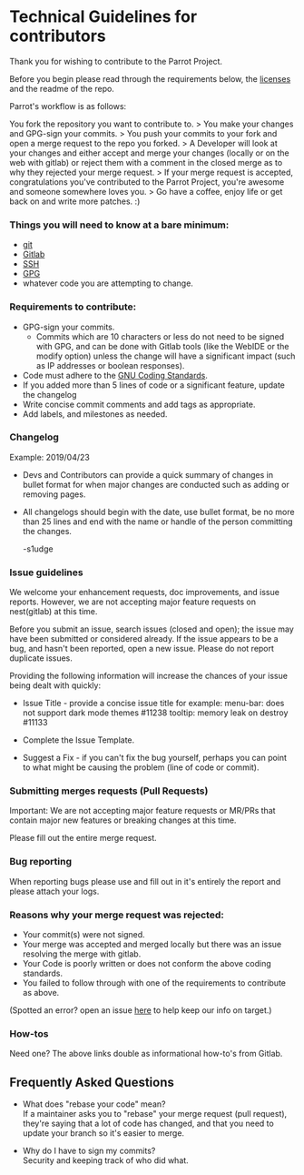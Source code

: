 # Technical Guidelines for contributors

Thank you for wishing to contribute to the Parrot Project.

Before you begin please read through the requirements below, the [licenses](https://nest.parrotsec.org/parrot-organization/community-team/community/blob/master/LICENSE.md) and the readme of the repo.

Parrot's workflow is as follows:

You fork the repository you want to contribute to. > You make your changes and GPG-sign your commits. > You push your commits to your fork and open a merge request to the repo you forked. > A Developer will look at your changes and either accept and merge your changes (locally or on the web with gitlab) or reject them with a comment in the closed merge as to why they rejected your merge request. > If your merge request is accepted, congratulations you've contributed to the Parrot Project, you're awesome and someone somewhere loves you. > Go have a coffee, enjoy life or get back on and write more patches. :)


### Things you will need to know at a bare minimum:
- [git](https://nest.parrotsec.org/help/topics/git/index.md)
- [Gitlab](https://nest.parrotsec.org/help/#new-to-git-and-gitlab)
- [SSH](https://nest.parrotsec.org/help/ssh/README.md)
- [GPG](https://nest.parrotsec.org/help/user/project/repository/gpg_signed_commits/index.md)
- whatever code you are attempting to change.

### Requirements to contribute:
- GPG-sign your commits.
  - Commits which are 10 characters or less do not need to be signed with GPG, and can be done with Gitlab tools (like the WebIDE or the modify option) unless the change will have a significant impact (such as IP addresses or boolean responses).
- Code must adhere to the [GNU Coding Standards](https://www.gnu.org/prep/standards/).
- If you added more than 5 lines of code or a significant feature, update the changelog
- Write concise commit comments and add tags as appropriate.
- Add labels, and milestones as needed. 

### Changelog
Example:
2019/04/23
- Devs and Contributors can provide a quick summary of changes in bullet format for when major changes are conducted such as adding or removing pages.
- All changelogs should begin with the date, use bullet format, be no more than 25 lines and end with the name or handle of the person committing the changes.

  -s1udge

### Issue guidelines

We welcome your enhancement requests, doc improvements, and issue reports. However, we are not accepting major feature requests on nest(gitlab) at this time.

Before you submit an issue, search issues (closed and open); the issue may have been submitted or considered already. If the issue appears to be a bug, and hasn't been reported, open a new issue. Please do not report duplicate issues.

Providing the following information will increase the chances of your issue being dealt with quickly:

- Issue Title - provide a concise issue title 
  for example:
     menu-bar: does not support dark mode themes #11238
     tooltip: memory leak on destroy #11133

- Complete the Issue Template.

- Suggest a Fix - if you can't fix the bug yourself, perhaps you can point to what might be causing the problem (line of code or commit).

### Submitting merges requests (Pull Requests)

Important: We are not accepting major feature requests or MR/PRs that contain major new features or breaking changes at this time.

Please fill out the entire merge request.

### Bug reporting

When reporting bugs please use and fill out in it's entirely the report and please attach your logs.

### Reasons why your merge request was rejected:

- Your commit(s) were not signed. 
- Your merge was accepted and merged locally but there was an issue resolving the merge with gitlab.
- Your Code is poorly written or does not conform the above coding standards.
- You failed to follow through with one of the requirements to contribute as above.

(Spotted an error? open an issue [here](https://nest.parrotsec.org/parrot-organization/community-team/community/issues/new) to help keep our info on target.)

### How-tos
Need one? The above links double as informational how-to's from Gitlab.

## Frequently Asked Questions
- What does "rebase your code" mean? <br>
If a maintainer asks you to "rebase" your merge request (pull request), they're saying that a lot of code has changed, and that you need to update your branch so it's easier to merge.

- Why do I have to sign my commits?<br>
Security and keeping track of who did what.
